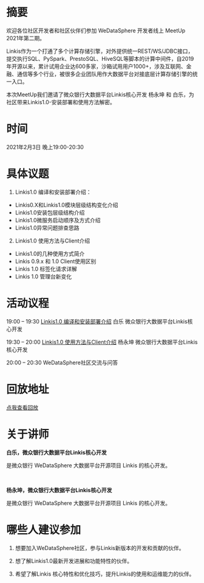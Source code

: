 # 摘要

欢迎各位社区开发者和社区伙伴们参加 WeDataSphere 开发者线上 MeetUp 2021年第二期。

Linkis作为一个打通了多个计算存储引擎，对外提供统一REST/WS/JDBC接口，提交执行SQL、PySpark、PrestoSQL、HiveSQL等脚本的计算中间件，自2019年开源以来，累计试用企业达600多家，沙箱试用用户1000+，涉及互联网、金融、通信等多个行业，被很多企业团队用作大数据平台对接底层计算存储引擎的统一入口。

本次MeetUp我们邀请了微众银行大数据平台Linkis核心开发 杨永坤 和 白乐，为社区带来Linkis1.0-安装部署和使用方法解密。

# 时间

2021年2月3日 晚上19:00-20:30

# 具体议题

1.	Linkis1.0 编译和安装部署介绍：
  - Linkis0.X和Linkis1.0模块层级结构变化介绍
  - Linkis1.0安装包层级结构介绍
  - Linkis1.0微服务启动顺序及方式介绍
  - Linkis1.0异常问题排查思路
2.  Linkis1.0 使用方法与Client介绍
  - Linkis1.0的几种使用方式简介
  - Linkis 0.9.x 和 1.0 Client使用区别
  - Linkis 1.0 标签化请求详解
  - Linkis 1.0 管理台新变化 


# 活动议程

19:00 – 19:30   [Linkis1.0 编译和安装部署介绍](chapter1.md)  白乐   微众银行大数据平台Linkis核心开发

19:30 – 20:00   [Linkis1.0 使用方法与Client介绍](chapter2.md)   杨永坤   微众银行大数据平台Linkis核心开发

20:00 – 20:30	  WeDataSphere社区交流与问答

# 回放地址

 [点我查看回放](https://www.bilibili.com/video/BV1Xy4y147VQ)

# 关于讲师

**白乐，微众银行大数据平台Linkis核心开发**

是微众银行 WeDataSphere 大数据平台开源项目 Linkis 的核心开发。

<br>

**杨永坤，微众银行大数据平台Linkis核心开发**

是微众银行 WeDataSphere 大数据平台开源项目 Linkis 的核心开发。


# 哪些人建议参加

1. 想要加入WeDataSphere社区，参与Linkis新版本的开发和贡献的伙伴。

2. 想了解Linkis1.0最新开发进展和功能特性的伙伴。

3. 希望了解Linkis 核心特性和优化技巧，提升Linkis的使用和运维能力的伙伴。
